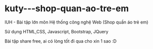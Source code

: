 # kuty---shop-quan-ao-tre-em
IUH - Bài tập lớn môn Hệ thống công nghệ Web (Shop quần áo trẻ em)

Sử dụng HTML,CSS, Javascript, Bootstrap, JQuery

Bài tập share free, ai có lòng tốt đi qua cho xin 1 sao :D
